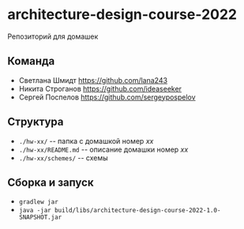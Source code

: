 # architecture-design-course-2022

Репозиторий для домашек

## Команда

- Светлана Шмидт https://github.com/lana243
- Никита Строганов https://github.com/ideaseeker
- Сергей Поспелов https://github.com/sergeypospelov

## Структура

- `./hw-xx/` -- папка с домашкой номер _xx_
- `./hw-xx/README.md` -- описание домашки номер _xx_
- `./hw-xx/schemes/` -- схемы

## Сборка и запуск

- `gradlew jar`
- `java -jar build/libs/architecture-design-course-2022-1.0-SNAPSHOT.jar`
